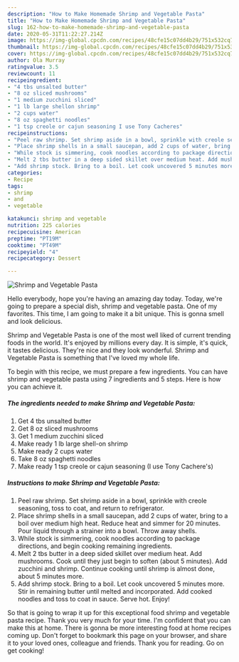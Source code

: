 ```yaml
---
description: "How to Make Homemade Shrimp and Vegetable Pasta"
title: "How to Make Homemade Shrimp and Vegetable Pasta"
slug: 162-how-to-make-homemade-shrimp-and-vegetable-pasta
date: 2020-05-31T11:22:27.214Z
image: https://img-global.cpcdn.com/recipes/48cfe15c07dd4b29/751x532cq70/shrimp-and-vegetable-pasta-recipe-main-photo.jpg
thumbnail: https://img-global.cpcdn.com/recipes/48cfe15c07dd4b29/751x532cq70/shrimp-and-vegetable-pasta-recipe-main-photo.jpg
cover: https://img-global.cpcdn.com/recipes/48cfe15c07dd4b29/751x532cq70/shrimp-and-vegetable-pasta-recipe-main-photo.jpg
author: Ola Murray
ratingvalue: 3.5
reviewcount: 11
recipeingredient:
- "4 tbs unsalted butter"
- "8 oz sliced mushrooms"
- "1 medium zucchini sliced"
- "1 lb large shellon shrimp"
- "2 cups water"
- "8 oz spaghetti noodles"
- "1 tsp creole or cajun seasoning I use Tony Cacheres"
recipeinstructions:
- "Peel raw shrimp. Set shrimp aside in a bowl, sprinkle with creole seasoning, toss to coat, and return to refrigerator."
- "Place shrimp shells in a small saucepan, add 2 cups of water, bring to a boil over medium high heat. Reduce heat and simmer for 20 minutes. Pour liquid through a strainer into a bowl. Throw away shells."
- "While stock is simmering, cook noodles according to package directions, and begin cooking remaining ingredients."
- "Melt 2 tbs butter in a deep sided skillet over medium heat. Add mushrooms. Cook until they just begin to soften (about 5 minutes). Add zucchini and shrimp. Continue cooking until shrimp is almost done, about 5 minutes more."
- "Add shrimp stock. Bring to a boil. Let cook uncovered 5 minutes more. Stir in remaining butter until melted and incorporated. Add cooked noodles and toss to coat in sauce. Serve hot. Enjoy!"
categories:
- Recipe
tags:
- shrimp
- and
- vegetable

katakunci: shrimp and vegetable 
nutrition: 225 calories
recipecuisine: American
preptime: "PT19M"
cooktime: "PT49M"
recipeyield: "4"
recipecategory: Dessert

---
```



![Shrimp and Vegetable Pasta](https://img-global.cpcdn.com/recipes/48cfe15c07dd4b29/751x532cq70/shrimp-and-vegetable-pasta-recipe-main-photo.jpg)

Hello everybody, hope you're having an amazing day today. Today, we're going to prepare a special dish, shrimp and vegetable pasta. One of my favorites. This time, I am going to make it a bit unique. This is gonna smell and look delicious.

Shrimp and Vegetable Pasta is one of the most well liked of current trending foods in the world. It's enjoyed by millions every day. It is simple, it's quick, it tastes delicious. They're nice and they look wonderful. Shrimp and Vegetable Pasta is something that I've loved my whole life.




To begin with this recipe, we must prepare a few ingredients. You can have shrimp and vegetable pasta using 7 ingredients and 5 steps. Here is how you can achieve it.

<!--inarticleads1-->

##### The ingredients needed to make Shrimp and Vegetable Pasta:

1. Get 4 tbs unsalted butter
1. Get 8 oz sliced mushrooms
1. Get 1 medium zucchini sliced
1. Make ready 1 lb large shell-on shrimp
1. Make ready 2 cups water
1. Take 8 oz spaghetti noodles
1. Make ready 1 tsp creole or cajun seasoning (I use Tony Cachere&#39;s)




<!--inarticleads2-->

##### Instructions to make Shrimp and Vegetable Pasta:

1. Peel raw shrimp. Set shrimp aside in a bowl, sprinkle with creole seasoning, toss to coat, and return to refrigerator.
1. Place shrimp shells in a small saucepan, add 2 cups of water, bring to a boil over medium high heat. Reduce heat and simmer for 20 minutes. Pour liquid through a strainer into a bowl. Throw away shells.
1. While stock is simmering, cook noodles according to package directions, and begin cooking remaining ingredients.
1. Melt 2 tbs butter in a deep sided skillet over medium heat. Add mushrooms. Cook until they just begin to soften (about 5 minutes). Add zucchini and shrimp. Continue cooking until shrimp is almost done, about 5 minutes more.
1. Add shrimp stock. Bring to a boil. Let cook uncovered 5 minutes more. Stir in remaining butter until melted and incorporated. Add cooked noodles and toss to coat in sauce. Serve hot. Enjoy!




So that is going to wrap it up for this exceptional food shrimp and vegetable pasta recipe. Thank you very much for your time. I'm confident that you can make this at home. There is gonna be more interesting food at home recipes coming up. Don't forget to bookmark this page on your browser, and share it to your loved ones, colleague and friends. Thank you for reading. Go on get cooking!
